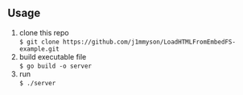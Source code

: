## Usage
1. clone this repo  
`$ git clone https://github.com/j1mmyson/LoadHTMLFromEmbedFS-example.git`
2. build executable file  
`$ go build -o server`
3. run  
`$ ./server`